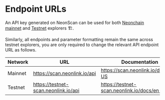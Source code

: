# Endpoint URLs

An API key generated on NeonScan can be used for both [Neonchain mainnet](https://scan.neonlink.io) and  [Testnet](https://testnet-scan.neonlink.io) explorers 🏗.

Similarly, all endpoints and parameter formatting remain the same across testnet explorers, you are only required to change the relevant API endpoint URL as follows.

| Network     | URL                                | Documentation                       |
| ----------- | ---------------------------------- | ----------------------------------- |
| Mainnet     | https://scan.neonlink.io/api         | https://scan.neonlink.io/docs/en-US        |
| Testnet     | https://testnet-scan.neonlink.io/api | https://testnet-scan.neonlink.io/docs/en-US |